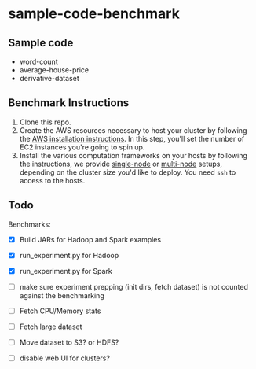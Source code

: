# sample-code-benchmark

## Sample code

- word-count
- average-house-price
- derivative-dataset

## Benchmark Instructions


1. Clone this repo.
1. Create the AWS resources necessary to host your cluster by following the [AWS installation instructions](installation/AWS.md). In this step, you'll set the number of EC2 instances you're going to spin up.
1. Install the various computation frameworks on your hosts by following the instructions, we provide [single-node](installation/SINGLE-NODE.md) or [multi-node](installation/MULTI-NODE.md) setups, depending on the cluster size you'd like to deploy. You need `ssh` to access to the hosts.

## Todo


Benchmarks:

- [x] Build JARs for Hadoop and Spark examples
- [x] run_experiment.py for Hadoop
- [x] run_experiment.py for Spark
- [ ] make sure experiment prepping (init dirs, fetch dataset) is not counted against the benchmarking 
- [ ] Fetch CPU/Memory stats
- [ ] Fetch large dataset
- [ ] Move dataset to S3? or HDFS?
- [ ] disable web UI for clusters?


